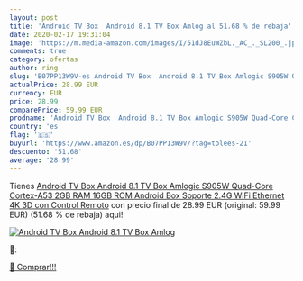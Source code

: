 ```yaml
---
layout: post
title: 'Android TV Box  Android 8.1 TV Box Amlog al 51.68 % de rebaja'
date: 2020-02-17 19:31:04
image: 'https://m.media-amazon.com/images/I/51dJ8EuWZbL._AC_._SL200_.jpg'
comments: true
category: ofertas
author: ring
slug: 'B07PP13W9V-es Android TV Box  Android 8.1 TV Box Amlogic S905W Quad-Core Cortex-A53 2GB RAM 16GB ROM Android Box Soporte 2.4G WiFi Ethernet 4K 3D con Control Remoto'
actualPrice: 28.99 EUR
currency: EUR
price: 28.99
comparePrice: 59.99 EUR
prodname: 'Android TV Box  Android 8.1 TV Box Amlogic S905W Quad-Core Cortex-A53 2GB RAM 16GB ROM Android Box Soporte 2.4G WiFi Ethernet 4K 3D con Control Remoto'
country: 'es'
flag: '🇪🇸'
buyurl: 'https://www.amazon.es/dp/B07PP13W9V/?tag=tolees-21'
descuento: '51.68'
average: '28.99'
---
```


Tienes [Android TV Box  Android 8.1 TV Box Amlogic S905W Quad-Core Cortex-A53 2GB RAM 16GB ROM Android Box Soporte 2.4G WiFi Ethernet 4K 3D con Control Remoto](https://www.amazon.es/dp/B07PP13W9V/?tag=tolees-21) con precio final de  28.99 EUR (original: 59.99 EUR) (51.68 %  de rebaja) aqui!

[![Android TV Box  Android 8.1 TV Box Amlog](https://m.media-amazon.com/images/I/51dJ8EuWZbL._AC_._SL200_.jpg)](https://www.amazon.es/dp/B07PP13W9V/?tag=tolees-21)

🔎:


[🛒 Comprar!!!](https://www.amazon.es/dp/B07PP13W9V/?tag=tolees-21)
